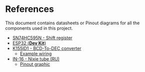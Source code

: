 # References
This document contains datasheets or Pinout diagrams for all the components used in this project.

- [SN74HC595N - Shift register](https://i.imgur.com/DETzh7g.png)</br>
- [ESP32 (**Dev Kit**)](https://i2.wp.com/randomnerdtutorials.com/wp-content/uploads/2018/08/ESP32-DOIT-DEVKIT-V1-Board-Pinout-36-GPIOs-updated.jpg?w=840&ssl=1)</br>
- [K155ID1 - BCD-To-DEC converter](https://tubehobby.com/datasheets/k155id1.pdf)</br>
  - [Example wiring](https://cdn.hackaday.io/images/408171416055153702.png)</br>
- [IN-16 - Nixie tube (RU)](https://tubehobby.com/datasheets/in16.pdf)
  - [Pinout graphic](http://www.tube-tester.com/sites/nixie/data/in-16/IN-16-pinout.jpg)
